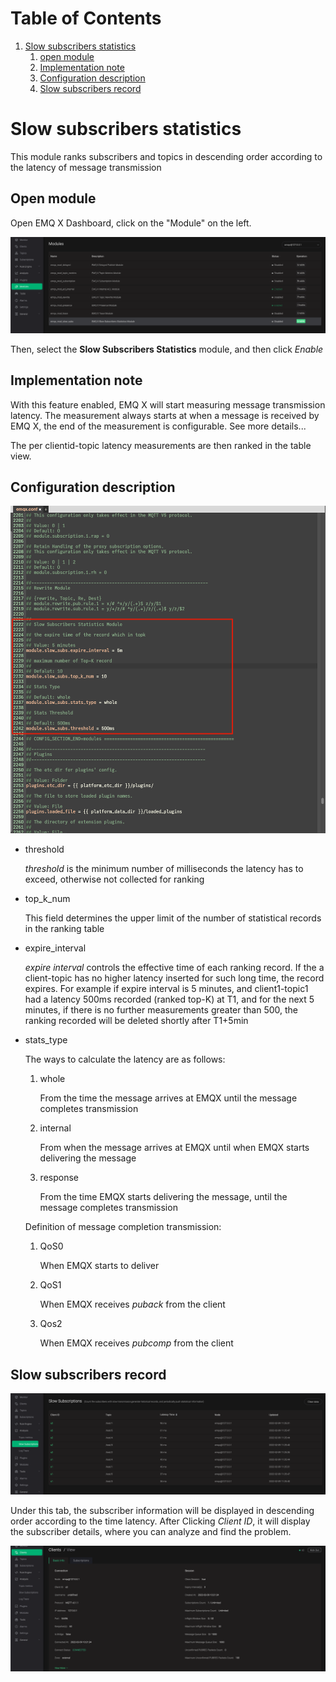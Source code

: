 
# Table of Contents

1.  [Slow subscribers statistics](#org0a58d32)
    1.  [open module](#org7939dfc)
    2.  [Implementation note](#org417d240)
    3.  [Configuration description](#orgf0feb6e)
    4.  [Slow subscribers record](#orga6267c1)


<a id="org0a58d32"></a>

# Slow subscribers statistics

This module ranks subscribers and topics in descending order according to the latency of message transmission


<a id="org7939dfc"></a>

## Open module

Open EMQ X Dashboard, click on the "Module" on the left.

![image](./assets/slow_subscribers_statistics_1.png)

Then, select the **Slow Subscribers Statistics** module, and then click *Enable*


<a id="org417d240"></a>

## Implementation note

With this feature enabled, EMQ X will start measuring message transmission latency. The measurement always starts at when a message is received by EMQ X, the end of the measurement is configurable. See more details...

The per clientid-topic latency measurements are then ranked in the table view.

<a id="orgf0feb6e"></a>

## Configuration description

![image](./assets/slow_subscribers_statistics_2.png)

-   threshold

     *threshold* is the minimum number of milliseconds the latency has to exceed, otherwise not collected for ranking

-   top\_k\_num

    This field determines the upper limit of the number of statistical records in the ranking table

-   expire\_interval

    *expire interval* controls the effective time of each ranking record. If the a client-topic has no higher latency inserted for such long time, the record expires. For example if expire interval is 5 minutes, and client1-topic1 had a latency 500ms recorded (ranked top-K) at T1, and for the next 5 minutes, if there is no further measurements greater than 500, the ranking recorded will be deleted shortly after T1+5min

-   stats\_type

    The ways to calculate the latency are as follows:

    1.  whole

        From the time the message arrives at EMQX until the message completes transmission

    2.  internal

        From when the message arrives at EMQX until when EMQX starts delivering the message

    3.  response

        From the time EMQX starts delivering the message, until the message completes transmission

    Definition of message completion transmission:

    1.  QoS0

        When EMQX starts to deliver

    2.  QoS1

        When EMQX receives *puback* from the client

    3.  Qos2

        When EMQX receives *pubcomp* from the client


<a id="orga6267c1"></a>

## Slow subscribers record

![image](./assets/slow_subscribers_statistics_3.png)

Under this tab, the subscriber information will be displayed in descending order according to the time latency. After Clicking *Client ID*, it will display the subscriber details, where you can analyze and find the problem.

![image](./assets/slow_subscribers_statistics_4.png)
